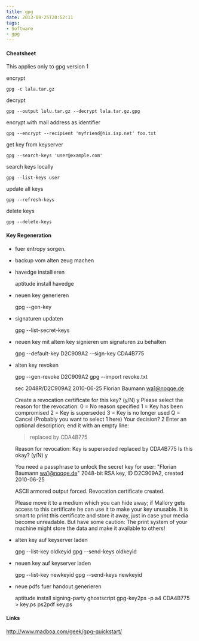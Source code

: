 ```yaml
---
title: gpg
date: 2013-09-25T20:52:11
tags:
- Software
- gpg
---
```


#### Cheatsheet

This applies only to gpg version 1

encrypt

    gpg -c lala.tar.gz

decrypt

    gpg --output lulu.tar.gz --decrypt lala.tar.gz.gpg

encrypt with mail address as identifier

    gpg --encrypt --recipient 'myfriend@his.isp.net' foo.txt

get key from keyserver

    gpg --search-keys 'user@example.com'

search keys locally

    gpg --list-keys user

update all keys

    gpg --refresh-keys

delete keys

    gpg --delete-keys

#### Key Regeneration

* fuer entropy sorgen.
* backup vom alten zeug machen
* havedge installieren

    aptitude install havedge

* neuen key generieren

    gpg --gen-key

* signaturen updaten

    gpg --list-secret-keys


* neuen key mit altem key signieren um signaturen zu behalten

    gpg --default-key D2C909A2 --sign-key CDA4B775

* alten key revoken

    gpg --gen-revoke D2C909A2
    gpg --import revoke.txt

    sec  2048R/D2C909A2 2010-06-25 Florian Baumann <wa1@noqqe.de>

    Create a revocation certificate for this key? (y/N) y
    Please select the reason for the revocation:
      0 = No reason specified
      1 = Key has been compromised
      2 = Key is superseded
      3 = Key is no longer used
      Q = Cancel
    (Probably you want to select 1 here)
    Your decision? 2
    Enter an optional description; end it with an empty line:
    > replaced by CDA4B775
    >
    Reason for revocation: Key is superseded
    replaced by CDA4B775
    Is this okay? (y/N) y

    You need a passphrase to unlock the secret key for
    user: "Florian Baumann <wa1@noqqe.de>"
    2048-bit RSA key, ID D2C909A2, created 2010-06-25

    ASCII armored output forced.
    Revocation certificate created.

    Please move it to a medium which you can hide away; if Mallory gets
    access to this certificate he can use it to make your key unusable.
    It is smart to print this certificate and store it away, just in case
    your media become unreadable.  But have some caution:  The print system of
    your machine might store the data and make it available to others!


* alten key auf keyserver laden

    gpg --list-key oldkeyid
    gpg --send-keys oldkeyid

* neuen key auf keyserver laden

    gpg --list-key newkeyid
    gpg --send-keys newkeyid

* neue pdfs fuer handout generieren

    aptitude install signing-party ghostscript
    gpg-key2ps -p a4 CDA4B775 > key.ps
    ps2pdf key.ps

#### Links

http://www.madboa.com/geek/gpg-quickstart/
